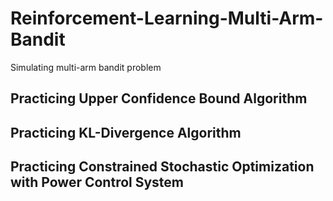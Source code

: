 # Reinforcement-Learning-Multi-Arm-Bandit
Simulating multi-arm bandit problem
## Practicing Upper Confidence Bound Algorithm
## Practicing KL-Divergence Algorithm
## Practicing Constrained Stochastic Optimization with Power Control System
